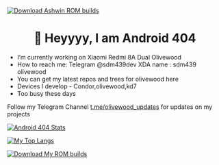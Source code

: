 <a href="https://sourceforge.net/projects/black-dev-projects/files/latest/download"><img alt="Download Ashwin ROM builds" src="https://img.shields.io/sourceforge/dt/ashwin-rom-builds.svg" ></a>

<h1 align="center">👋 Heyyyy, I am Android 404</h1>

- I’m currently working on Xiaomi Redmi 8A Dual Olivewood
- How to reach me: Telegram @sdm439dev XDA name : sdm439 olivewood
- You can get my latest repos and trees for olivewood here
- Devices I develop - Condor,olivewood,kd7
- Too busy these days

Follow my Telegram Channel [t.me/olivewood_updates](https://t.me/sdm439dev) for updates on my projects


[![Android 404 Stats](https://github-readme-stats.vercel.app/api?username=shield44&theme=dark)](https://github.com/anuraghazra/github-readme-stats)

[![My Top Langs](https://github-readme-stats.vercel.app/api/top-langs/?username=shield44&theme=dark)](https://github.com/anuraghazra/github-readme-stats)


<a href="https://sourceforge.net/files/black-dev-projects/"><img alt="Download My ROM builds" src="https://sourceforge.net/sflogo.php?type=11&group_id=3364292" ></a>

